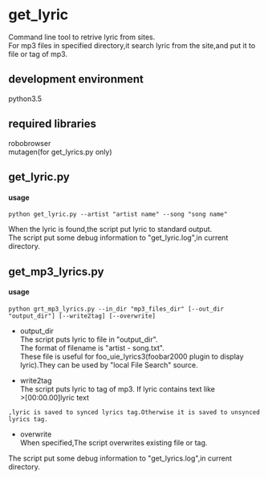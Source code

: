 get_lyric
=====
Command line tool to retrive lyric from sites.  
For mp3 files in specified directory,it search lyric from the site,and put it to file or tag of mp3.  

development environment
-----
python3.5  

required libraries
-----
robobrowser  
mutagen(for get_lyrics.py only)

get_lyric.py
-----
#### usage
    python get_lyric.py --artist "artist name" --song "song name"

When the lyric is found,the script put lyric to standard output.  
The script put some debug information to "get_lyric.log",in current directory.

get_mp3_lyrics.py
-----
#### usage
    python grt_mp3_lyrics.py --in_dir "mp3_files_dir" [--out_dir "output_dir"] [--write2tag] [--overwrite]

+    output_dir  
    The script puts lyric to file in "output_dir".  
    The format of filename is "artist - song.txt".  
    These file is useful for foo_uie_lyrics3(foobar2000 plugin to display lyric).They can be used by "local File Search" source.  

+    write2tag  
    The script puts lyric to tag of mp3.
    If lyric contains text like  
    >[00:00.00]lyric text  

    ,lyric is saved to synced lyrics tag.Otherwise it is saved to unsynced lyrics tag.  
+    overwrite  
When specified,The script overwrites existing file or tag.  

The script put some debug information to "get_lyrics.log",in current directory.  
